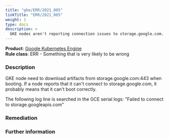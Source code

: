 ```yaml
---
title: "gke/ERR/2021_005"
linkTitle: "ERR/2021_005"
weight: 1
type: docs
description: >
  GKE nodes aren't reporting connection issues to storage.google.com.
---
```


**Product**: [Google Kubernetes Engine](https://cloud.google.com/kubernetes-engine)\
**Rule class**: ERR - Something that is very likely to be wrong

### Description


GKE node need to download artifacts from storage.google.com:443 when
booting. If a node reports that it can't connect to storage.google.com,
it probably means that it can't boot correctly.

The following log line is searched in the GCE serial logs: "Failed to connect to
storage.googleapis.com"

### Remediation

### Further information
